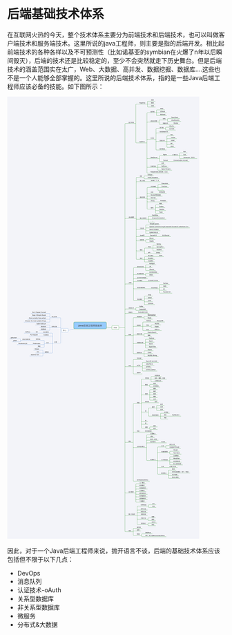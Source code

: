 # 后端基础技术体系

在互联网火热的今天，整个技术体系主要分为前端技术和后端技术，也可以叫做客户端技术和服务端技术。这里所说的java工程师，则主要是指的后端开发。相比起前端技术的各种各样以及不可预测性（比如诺基亚的symbian在火爆了n年以后瞬间毁灭），后端的技术还是比较稳定的，至少不会突然就走下历史舞台。但是后端技术的涵盖范围实在太广，Web、大数据、高并发、数据挖掘、数据库....这些也不是一个人能够全部掌握的。这里所说的后端技术体系，指的是一些Java后端工程师应该必备的技能。如下图所示：

![java-skill-tree](../images/java-skill-tree.png)

因此，对于一个Java后端工程师来说，抛开语言不谈，后端的基础技术体系应该包括但不限于以下几点：

* DevOps
* 消息队列
* 认证技术-oAuth
* 关系型数据库
* 非关系型数据库
* 微服务
* 分布式&大数据

